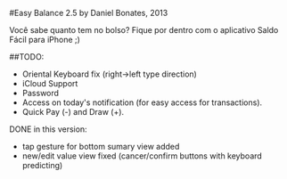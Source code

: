 #Easy Balance 2.5
by Daniel Bonates, 2013

Você sabe quanto tem no bolso? Fique por dentro com o aplicativo Saldo Fácil para iPhone ;)

##TODO:
- Oriental Keyboard fix (right->left type direction)
- iCloud Support
- Password
- Access on today's notification (for easy access for transactions). 
- Quick Pay (-) and Draw (+). 


DONE in this version:

- tap gesture for bottom sumary view added
- new/edit value view fixed (cancer/confirm buttons with keyboard predicting)




